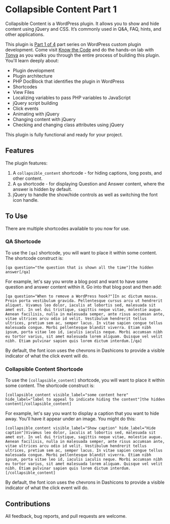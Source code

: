 # Collapsible Content Part 1

Collapsible Content is a WordPress plugin.  It allows you to show and hide content using jQuery and CSS. It’s commonly used in Q&A, FAQ, hints, and other applications. 

This plugin is [Part 1 of 4](https://knowthecode.io/labs/collapsible-content-plugin) part series on WordPress custom plugin development.  Come visit [Know the Code](https://KnowTheCode.io) and do the hands-on lab with [Tonya](https://hellofromtonya.com) as you walks you through the entire process of building this plugin.  You'll learn deeply about:
 
- Plugin development
- Plugin architecture
- PHP DocBlock that identifies the plugin in WordPress
- Shortcodes
- View Files
- Localizing variables to pass PHP variables to JavaScript
- jQuery script building
- Click events
- Animating with jQuery
- Changing content with jQuery
- Checking and changing class attributes using jQuery

This plugin is fully functional and ready for your project.

## Features

The plugin features:

1. A `collapsible_content` shortcode - for hiding captions, long posts, and other content.
2. A `qa` shortcode - for displaying Question and Answer content, where the answer is hidden by default.
3. jQuery to handle the show/hide controls as well as switching the font icon handle.

## To Use

There are multiple shortcodes available to you now for use.

### QA Shortcode

To use the `[qa]` shortcode, you will want to place it within some content. The shortcode construct is:

`[qa question="the question that is shown all the time"]the hidden answer[/qa]`

For example, let's say you wrote a blog post and want to have some question and answer content within it. Go into that blog post and then add:

```
[qa question="When to remove a WordPress hook?"]In ac dictum massa. Proin porta vestibulum gravida. Pellentesque cursus arcu ut hendrerit aliquet. Vivamus leo dolor, iaculis at lobortis sed, malesuada sit amet est. In vel dui tristique, sagittis neque vitae, molestie augue. Aenean facilisis, nulla in malesuada semper, ante risus accumsan ante, vitae ultrices arcu odio id velit. Vestibulum hendrerit tellus ultrices, pretium sem ac, semper lacus. In vitae sapien congue tellus malesuada congue. Morbi pellentesque blandit viverra. Etiam nibh ipsum, porta vitae leo id, iaculis iaculis neque. Morbi accumsan nibh eu tortor varius, sit amet malesuada lorem aliquam. Quisque vel velit nibh. Etiam pulvinar sapien quis lorem dictum interdum.[/qa]
```

By default, the font icon uses the chevrons in Dashicons to provide a visible indicator of what the click event will do.

### Collapsible Content Shortcode

To use the `[collapsible_content]` shortcode, you will want to place it within some content. The shortcode construct is:

`[collapsible_content visible_label="some content here" hide_label="label to appeal to indicate hiding the content"]the hidden content[/collapsible_content]`

For example, let's say you want to display a caption that you want to hide away.  You'll have it appear under an image.  You might do this:

```
[collapsible_content visible_label="Show caption" hide_label="Hide caption"]Vivamus leo dolor, iaculis at lobortis sed, malesuada sit amet est. In vel dui tristique, sagittis neque vitae, molestie augue. Aenean facilisis, nulla in malesuada semper, ante risus accumsan ante, vitae ultrices arcu odio id velit. Vestibulum hendrerit tellus ultrices, pretium sem ac, semper lacus. In vitae sapien congue tellus malesuada congue. Morbi pellentesque blandit viverra. Etiam nibh ipsum, porta vitae leo id, iaculis iaculis neque. Morbi accumsan nibh eu tortor varius, sit amet malesuada lorem aliquam. Quisque vel velit nibh. Etiam pulvinar sapien quis lorem dictum interdum.[/collapsible_content]
```

By default, the font icon uses the chevrons in Dashicons to provide a visible indicator of what the click event will do.


## Contributions

All feedback, bug reports, and pull requests are welcome.
